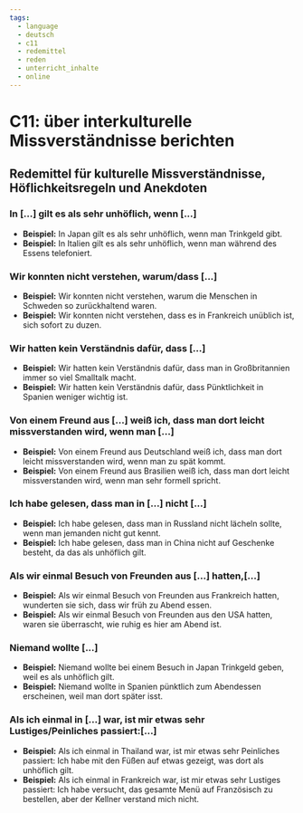 ```yaml
---
tags:
  - language
  - deutsch
  - c11
  - redemittel
  - reden
  - unterricht_inhalte
  - online
---
```


# C11: über interkulturelle Missverständnisse berichten

## Redemittel für kulturelle Missverständnisse, Höflichkeitsregeln und Anekdoten

### In [...] gilt es als sehr unhöflich, wenn [...]

- __Beispiel:__ In Japan gilt es als sehr unhöflich, wenn man Trinkgeld gibt.
- __Beispiel:__ In Italien gilt es als sehr unhöflich, wenn man während des Essens telefoniert.

### Wir konnten nicht verstehen, warum/dass [...]

- __Beispiel:__ Wir konnten nicht verstehen, warum die Menschen in Schweden so zurückhaltend waren.
- __Beispiel:__ Wir konnten nicht verstehen, dass es in Frankreich unüblich ist, sich sofort zu duzen.

### Wir hatten kein Verständnis dafür, dass [...]

- __Beispiel:__ Wir hatten kein Verständnis dafür, dass man in Großbritannien immer so viel Smalltalk macht.
- __Beispiel:__ Wir hatten kein Verständnis dafür, dass Pünktlichkeit in Spanien weniger wichtig ist.

### Von einem Freund aus [...] weiß ich, dass man dort leicht missverstanden wird, wenn man [...]

- __Beispiel:__ Von einem Freund aus Deutschland weiß ich, dass man dort leicht missverstanden wird, wenn man zu spät kommt.
- __Beispiel:__ Von einem Freund aus Brasilien weiß ich, dass man dort leicht missverstanden wird, wenn man sehr formell spricht.

### Ich habe gelesen, dass man in [...] nicht [...]

- __Beispiel:__ Ich habe gelesen, dass man in Russland nicht lächeln sollte, wenn man jemanden nicht gut kennt.
- __Beispiel:__ Ich habe gelesen, dass man in China nicht auf Geschenke besteht, da das als unhöflich gilt.

### Als wir einmal Besuch von Freunden aus [...] hatten,[...]

- __Beispiel:__ Als wir einmal Besuch von Freunden aus Frankreich hatten, wunderten sie sich, dass wir früh zu Abend essen.
- __Beispiel:__ Als wir einmal Besuch von Freunden aus den USA hatten, waren sie überrascht, wie ruhig es hier am Abend ist.

### Niemand wollte [...]

- __Beispiel:__ Niemand wollte bei einem Besuch in Japan Trinkgeld geben, weil es als unhöflich gilt.
- __Beispiel:__ Niemand wollte in Spanien pünktlich zum Abendessen erscheinen, weil man dort später isst.

### Als ich einmal in [...] war, ist mir etwas sehr Lustiges/Peinliches passiert:[...]

- __Beispiel:__ Als ich einmal in Thailand war, ist mir etwas sehr Peinliches passiert: Ich habe mit den Füßen auf etwas gezeigt, was dort als unhöflich gilt.
- __Beispiel:__ Als ich einmal in Frankreich war, ist mir etwas sehr Lustiges passiert: Ich habe versucht, das gesamte Menü auf Französisch zu bestellen, aber der Kellner verstand mich nicht.
